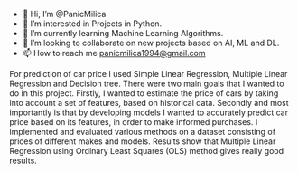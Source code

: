 - 👋 Hi, I’m @PanicMilica
- 👀 I’m interested in Projects in Python.
- 🌱 I’m currently learning Machine Learning Algorithms.
- 💞️ I’m looking to collaborate on new projects based on AI, ML and DL.
- 📫 How to reach me panicmilica1994@gmail.com

<!---
PanicMilica/PanicMilica is a ✨ special ✨ repository because its `README.md` (this file) appears on your GitHub profile.
You can click the Preview link to take a look at your changes.
--->
For prediction of car price I used Simple Linear Regression, Multiple Linear Regression and Decision tree. There were two main goals that I wanted to do in this project. Firstly, I wanted to estimate the price of cars by taking into account a set of features, based on historical data. Secondly and most importantly is that by developing models I wanted to accurately predict car price based on its features, in order to make informed purchases. I implemented and evaluated various methods on a dataset consisting of prices of different makes and models. Results show that Multiple Linear Regression using Ordinary Least Squares (OLS) method gives really good results.
